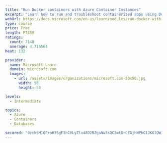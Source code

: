 ```yaml
---
title: "Run Docker containers with Azure Container Instances"
excerpt: "Learn how to run and troubleshoot containerized apps using Docker containers with Azure Container Instances."
webUrl: https://docs.microsoft.com/en-us/learn/modules/run-docker-with-azure-container-instances/
type: course
price: Free
length: PT48M
ratings:
  count: 7148
  average: 4.716564
heat: 132

provider:
  name: Microsoft Learn
  domain: microsoft.com
  images:
    - url: /assets/images/organizations/microsoft.com-50x50.jpg
      width: 50
      height: 50

levels:
  - Intermediate

topics:
  - Azure
  - Containers
  - Databases

secured: "0zckSM1QF+oH35gF3hCVLyZlu48D2BZgaNw3kQC2mtGrCZGjhWPhG1JKOlQW1VcGnkpTtdnWXK48LFbGqnPDOWa5N5q/RmBT9no4LSDQqala6xIHJcrFoQQs09WL7U+S8aHC+rcMEa9p+lLzArKWabevUSFr4G/D72FNmX2mfpSguo2iDEn3CS6YkvnIWiVaePriVtaZEw3N2tiTsPK9QXNI6gDv/6uefl3qRpqUw6pvdY2lkmDPUZ0TrXBM1M2PIrs1PiBG4sDeVlqO5GfxXRoTdSzEk2t/RfrWri12MddTISZbWy64U/IkPKg1RqdPiuXsZwaiavoEBeG/o9KyxAccDyuHbwQ2gIttrdM7AzqVB/hLaJiRaYGAUulzCK8G60JBcyhcMVSZyUtTd9+neIHtn/jkWGqbpFrKA5r3MW8=;Y2gRwFwvFAESEALDwKwPSg=="
---
```


